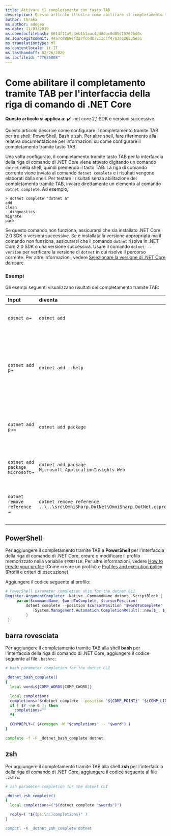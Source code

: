 ```yaml
---
title: Attivare il completamento con tasto TAB
description: Questo articolo illustra come abilitare il completamento tramite tasto TAB nell'interfaccia della riga di comando di .NET Core per PowerShell, Bash e zsh.
author: thraka
ms.author: adegeo
ms.date: 11/03/2019
ms.openlocfilehash: 6614f11a9c4eb1b1aac4dd8dac8d05d15262bd0c
ms.sourcegitcommit: 44a7cd8687f227fc6db3211ccf4783dc20235e51
ms.translationtype: MT
ms.contentlocale: it-IT
ms.lasthandoff: 02/26/2020
ms.locfileid: "77626008"
---
```

# <a name="how-to-enable-tab-completion-for-the-net-core-cli"></a>Come abilitare il completamento tramite TAB per l'interfaccia della riga di comando di .NET Core

**Questo articolo si applica a:** ✔️ .net core 2,1 SDK e versioni successive

Questo articolo descrive come configurare il completamento tramite TAB per tre shell: PowerShell, Bash e zsh. Per altre shell, fare riferimento alla relativa documentazione per informazioni su come configurare il completamento tramite tasto TAB.

Una volta configurato, il completamento tramite tasto TAB per la interfaccia della riga di comando di .NET Core viene attivato digitando un comando `dotnet` nella shell, quindi premendo il tasto TAB. La riga di comando corrente viene inviata al comando `dotnet complete` e i risultati vengono elaborati dalla shell. Per testare i risultati senza abilitazione del completamento tramite TAB, inviare direttamente un elemento al comando `dotnet complete`. Ad esempio,

```console
> dotnet complete "dotnet a"
add
clean
--diagnostics
migrate
pack
```

Se questo comando non funziona, assicurarsi che sia installato .NET Core 2.0 SDK o versioni successive. Se è installata la versione appropriata ma il comando non funziona, assicurarsi che il comando `dotnet` risolva in .NET Core 2.0 SDK o una versione successiva. Usare il comando `dotnet --version` per verificare la versione di `dotnet` in cui risolve il percorso corrente. Per altre informazioni, vedere [Selezionare la versione di .NET Core da usare](../versions/selection.md).

### <a name="examples"></a>Esempi

Gli esempi seguenti visualizzano risultati del completamento tramite TAB:

Input                                | diventa                                                                     | perché
:------------------------------------|:----------------------------------------------------------------------------|:--------------------------------
`dotnet a⇥`                          | `dotnet add`                                                                 | `add` è il primo sottocomando in ordine alfabetico.
`dotnet add p⇥`                      | `dotnet add --help`                                                          | Il completamento tramite TAB rileva la corrispondenza delle sottostringhe e `--help` viene per prima in ordine alfabetico.
`dotnet add p⇥⇥`                    | `dotnet add package`                                                          | Se si preme TAB una seconda volta, viene visualizzato il suggerimento successivo.      
`dotnet add package Microsoft⇥`      | `dotnet add package Microsoft.ApplicationInsights.Web`                      | I risultati vengono restituiti in ordine alfabetico.
`dotnet remove reference ⇥`          | `dotnet remove reference ..\..\src\OmniSharp.DotNet\OmniSharp.DotNet.csproj` | Il completamento tramite TAB è compatibile con i file di progetto.

## <a name="powershell"></a>PowerShell

Per aggiungere il completamento tramite TAB a **PowerShell** per l'interfaccia della riga di comando di .NET Core, creare o modificare il profilo memorizzato nella variabile `$PROFILE`. Per altre informazioni, vedere [How to create your profile](/powershell/module/microsoft.powershell.core/about/about_profiles#how-to-create-a-profile) (Come creare un profilo) e [Profiles and execution policy](/powershell/module/microsoft.powershell.core/about/about_profiles#profiles-and-execution-policy) (Profili e criteri di esecuzione). 

Aggiungere il codice seguente al profilo:

```powershell
# PowerShell parameter completion shim for the dotnet CLI 
Register-ArgumentCompleter -Native -CommandName dotnet -ScriptBlock {
     param($commandName, $wordToComplete, $cursorPosition)
         dotnet complete --position $cursorPosition "$wordToComplete" | ForEach-Object {
            [System.Management.Automation.CompletionResult]::new($_, $_, 'ParameterValue', $_)
         }
 }
```

## <a name="bash"></a>barra rovesciata

Per aggiungere il completamento tramite TAB alla shell **bash** per l'interfaccia della riga di comando di .NET Core, aggiungere il codice seguente al file `.bashrc`:

```bash
# bash parameter completion for the dotnet CLI

_dotnet_bash_complete()
{
  local word=${COMP_WORDS[COMP_CWORD]}

  local completions
  completions="$(dotnet complete --position "${COMP_POINT}" "${COMP_LINE}" 2>/dev/null)"
  if [ $? -ne 0 ]; then
    completions=""
  fi

  COMPREPLY=( $(compgen -W "$completions" -- "$word") )
}

complete -f -F _dotnet_bash_complete dotnet
```

## <a name="zsh"></a>zsh

Per aggiungere il completamento tramite TAB alla shell **zsh** per l'interfaccia della riga di comando di .NET Core, aggiungere il codice seguente al file `.zshrc`:

```zsh
# zsh parameter completion for the dotnet CLI

_dotnet_zsh_complete() 
{
  local completions=("$(dotnet complete "$words")")

  reply=( "${(ps:\n:)completions}" )
}

compctl -K _dotnet_zsh_complete dotnet
```
